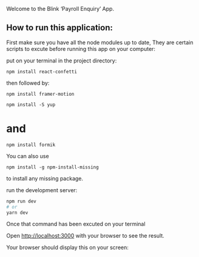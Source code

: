 Welcome to the Blink ‘Payroll Enquiry’ App.



## How to run this application:

First make sure you have all the node modules up to date, They are certain scripts to excute before running this app on your computer:

put on your terminal in the project directory:

```
npm install react-confetti
```
then followed by:

```
npm install framer-motion
```

```
npm install -S yup
```
# and
```
npm install formik
```
You can also use

```
npm install -g npm-install-missing
```
to install any missing package. 


run the development server:

```bash
npm run dev
# or
yarn dev
```
Once that command has been excuted on your terminal 

Open [http://localhost:3000](http://localhost:3000) with your browser to see the result.

Your browser should display this on your screen: